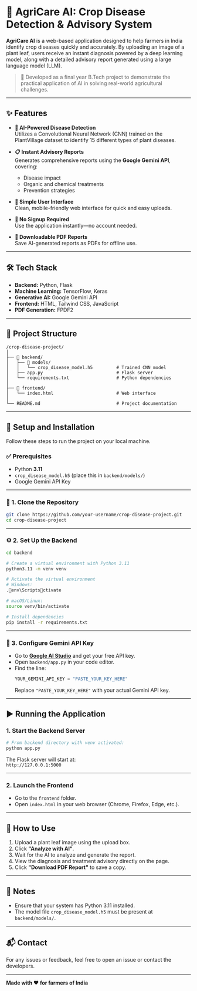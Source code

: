 
# 🌾 AgriCare AI: Crop Disease Detection & Advisory System

**AgriCare AI** is a web-based application designed to help farmers in India identify crop diseases quickly and accurately. By uploading an image of a plant leaf, users receive an instant diagnosis powered by a deep learning model, along with a detailed advisory report generated using a large language model (LLM).

> 🚀 Developed as a final year B.Tech project to demonstrate the practical application of AI in solving real-world agricultural challenges.

---

## ✨ Features

- **🧠 AI-Powered Disease Detection**  
  Utilizes a Convolutional Neural Network (CNN) trained on the PlantVillage dataset to identify 15 different types of plant diseases.

- **📋 Instant Advisory Reports**  
  Generates comprehensive reports using the **Google Gemini API**, covering:
  - Disease impact  
  - Organic and chemical treatments  
  - Prevention strategies  

- **📱 Simple User Interface**  
  Clean, mobile-friendly web interface for quick and easy uploads.

- **🚫 No Signup Required**  
  Use the application instantly—no account needed.

- **📄 Downloadable PDF Reports**  
  Save AI-generated reports as PDFs for offline use.

---

## 🛠️ Tech Stack

- **Backend:** Python, Flask  
- **Machine Learning:** TensorFlow, Keras  
- **Generative AI:** Google Gemini API  
- **Frontend:** HTML, Tailwind CSS, JavaScript  
- **PDF Generation:** FPDF2  

---

## 📂 Project Structure

```
/crop-disease-project/
│
├── 📂 backend/
│   ├── 📂 models/
│   │   └── crop_disease_model.h5         # Trained CNN model
│   ├── app.py                            # Flask server
│   └── requirements.txt                  # Python dependencies
│
├── 📂 frontend/
│   └── index.html                        # Web interface
│
└── README.md                             # Project documentation
```

---

## 🚀 Setup and Installation

Follow these steps to run the project on your local machine.

### ✅ Prerequisites

- Python **3.11**
- `crop_disease_model.h5` (place this in `backend/models/`)
- Google Gemini API Key

---

### 🔧 1. Clone the Repository

```bash
git clone https://github.com/your-username/crop-disease-project.git
cd crop-disease-project
```

---

### ⚙️ 2. Set Up the Backend

```bash
cd backend

# Create a virtual environment with Python 3.11
python3.11 -m venv venv

# Activate the virtual environment
# Windows:
.env\Scriptsctivate

# macOS/Linux:
source venv/bin/activate

# Install dependencies
pip install -r requirements.txt
```

---

### 🔐 3. Configure Gemini API Key

- Go to **[Google AI Studio](https://makersuite.google.com/)** and get your free API key.
- Open `backend/app.py` in your code editor.
- Find the line:
  ```python
  YOUR_GEMINI_API_KEY = "PASTE_YOUR_KEY_HERE"
  ```
  Replace `"PASTE_YOUR_KEY_HERE"` with your actual Gemini API key.

---

## ▶️ Running the Application

### 1. Start the Backend Server

```bash
# From backend directory with venv activated:
python app.py
```

The Flask server will start at:  
`http://127.0.0.1:5000`

---

### 2. Launch the Frontend

- Go to the `frontend` folder.
- Open `index.html` in your web browser (Chrome, Firefox, Edge, etc.).

---

## 📖 How to Use

1. Upload a plant leaf image using the upload box.
2. Click **"Analyze with AI"**.
3. Wait for the AI to analyze and generate the report.
4. View the diagnosis and treatment advisory directly on the page.
5. Click **"Download PDF Report"** to save a copy.

---

## 📌 Notes

- Ensure that your system has Python 3.11 installed.  
- The model file `crop_disease_model.h5` must be present at `backend/models/`.

---

## 📬 Contact

For any issues or feedback, feel free to open an issue or contact the developers.

---

**Made with ❤️ for farmers of India**
